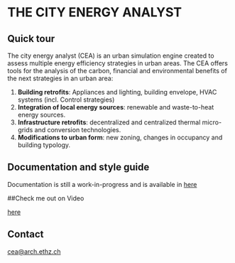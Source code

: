 # THE CITY ENERGY ANALYST

## Quick tour

The city energy analyst (CEA) is an urban simulation engine created to assess multiple energy efficiency strategies in urban areas. The CEA offers tools for the analysis of the carbon, financial and environmental benefits of the next strategies in an urban area:

1. **Building retrofits**: Appliances and lighting, building envelope, HVAC systems (incl. Control strategies)
2. **Integration of local energy sources**: renewable and waste-to-heat energy sources.
3. **Infrastructure retrofits**: decentralized and centralized thermal micro-grids and conversion technologies.
4. **Modifications to urban form**: new zoning, changes in occupancy and building typology.

## Documentation and style guide

Documentation is still a work-in-progress and is available in [here](https://architecture-building-systems.gitbooks.io/cea-toolbox-for-arcgis-manual/content/)

##Check me out on Video

[here](https://vimeo.com/futurecitieslaboratory/the_city_energy_analyst)

## Contact

cea@arch.ethz.ch



